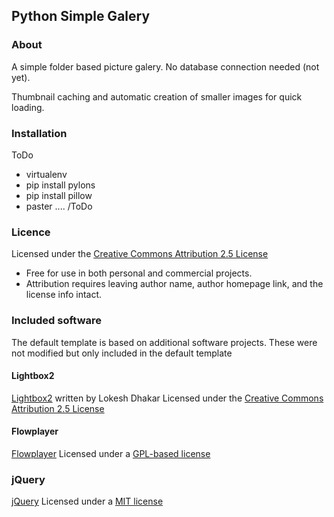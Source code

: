 ## Python Simple Galery

### About
A simple folder based picture galery.
No database connection needed (not yet).

Thumbnail caching and automatic creation of smaller images for quick loading.

### Installation
ToDo
* virtualenv
* pip install pylons
* pip install pillow
* paster ....
/ToDo

### Licence
Licensed under the [Creative Commons Attribution 2.5 License](http://creativecommons.org/licenses/by/2.5/)

* Free for use in both personal and commercial projects.
* Attribution requires leaving author name, author homepage link, and the license info intact.

### Included software
The default template is based on additional software projects.
These were not modified but only included in the default template
#### Lightbox2
[Lightbox2](http://lokeshdhakar.com/projects/lightbox2/) written by Lokesh Dhakar
Licensed under the [Creative Commons Attribution 2.5 License](http://creativecommons.org/licenses/by/2.5/)
#### Flowplayer
[Flowplayer](https://flowplayer.org/)
Licensed under a [GPL-based license](https://flowplayer.org/license/)
### jQuery
[jQuery](http://jquery.com/)
Licensed under a [MIT license](https://github.com/jquery/jquery/blob/master/MIT-LICENSE.txt)
